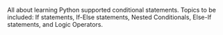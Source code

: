All about learning Python supported conditional statements. Topics to be included: If statements, If-Else statements, Nested Conditionals, Else-If statements, and Logic Operators. 
